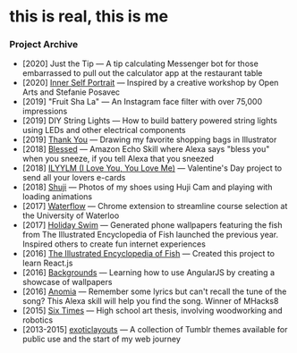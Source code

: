 # this is real, this is me

### Project Archive
- [2020] Just the Tip — A tip calculating Messenger bot for those embarrassed to pull out the calculator app at the restaurant table
- [2020] [Inner Self Portrait](https://inner-self-portrait.vercel.app/) — Inspired by a creative workshop by Open Arts and Stefanie Posavec
- [2019] "Fruit Sha La" — An Instagram face filter with over 75,000 impressions
- [2019] DIY String Lights — How to build battery powered string lights using LEDs and other electrical components
- [2019] [Thank You](https://sharonzheng.com/thank-you/) — Drawing my favorite shopping bags in Illustrator
- [2018] [Blessed](https://github.com/skinsshark/Blessed) — Amazon Echo Skill where Alexa says "bless you" when you sneeze, if you tell Alexa that you sneezed
- [2018] [ILYYLM (I Love You, You Love Me)](https://iloveyouandyoulove.me/) — Valentine's Day project to send all your lovers e-cards
- [2018] [Shuji](https://sharonzheng.com/shuji) — Photos of my shoes using Huji Cam and playing with loading animations
- [2017] [Waterflow](https://github.com/skinsshark/waterflow) — Chrome extension to streamline course selection at the University of Waterloo
- [2017] [Holiday Swim](https://sunday-desert.github.io/holiday-swim/) — Generated phone wallpapers featuring the fish from The Illustrated Encyclopedia of Fish launched the previous year. Inspired others to create fun internet experiences
- [2016] [The Illustrated Encyclopedia of Fish](https://sharonzheng.com/the-sea/) — Created this project to learn React.js
- [2016] [Backgrounds](https://sharonzheng.com/backgrounds/) — Learning how to use AngularJS by creating a showcase of wallpapers
- [2016] [Anomia](https://devpost.com/software/mhacks8-f1azed) — Remember some lyrics but can't recall the tune of the song? This Alexa skill will help you find the song. Winner of MHacks8
- [2015] [Six Times](https://github.com/skinsshark/six-times) — High school art thesis, involving woodworking and robotics
- [2013-2015] [exoticlayouts](https://exoticlayouts.tumblr.com) — A collection of Tumblr themes available for public use and the start of my web journey
